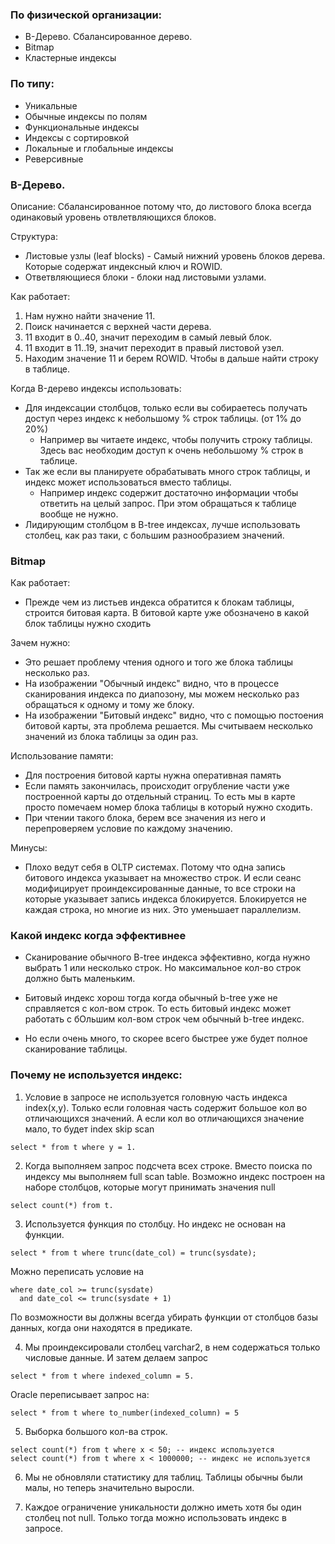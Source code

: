 ### По физической организации: 
 - B-Дерево. Сбалансированное дерево.
 - Bitmap
 - Кластерные индексы

### По типу: 
 - Уникальные
 - Обычные индексы по полям
 - Функциональные индексы
 - Индексы с сортировкой
 - Локальные и глобальные индексы
 - Реверсивные
 
 
### B-Дерево.
Описание: Сбалансированное потому что, до листового блока всегда одинаковый уровень отвлетвляющихся блоков.

Структура: 
  - Листовые узлы (leaf blocks) - Самый нижний уровень блоков дерева. Которые содержат индексный ключ и ROWID.
  - Ответвляющиеся блоки - блоки над листовыми узлами.
  
Как работает: 
  1. Нам нужно найти значение 11.
  2. Поиск начинается с верхней части дерева.
  3. 11 входит в 0..40, значит переходим в самый левый блок.
  4. 11 входит в 11..19, значит переходит в правый листовой узел.
  5. Находим значение 11 и берем ROWID. Чтобы в дальше найти строку в таблице.

Когда B-дерево индексы использовать:
  - Для индексации столбцов, только если вы собираетесь получать доступ через индекс к небольшому % строк таблицы. (от 1% до 20%)
    - Например вы читаете индекс, чтобы получить строку таблицы. Здесь вас необходим доступ к очень небольшому % строк в таблице.
  - Так же если вы планируете обрабатывать много строк таблицы, и индекс может использоваться вместо таблицы.
    - Например индекс содержит достаточно информации чтобы ответить на целый запрос. При этом обращаться к таблице вообще не нужно.
  - Лидирующим столбцом в B-tree индексах, лучше использовать столбец, как раз таки, с большим разнообразием значений.
	


### Bitmap
Как работает:
  - Прежде чем из листьев индекса обратится к блокам таблицы, строится битовая карта. В битовой карте уже обозначено в какой блок таблицы нужно сходить

Зачем нужно: 
  - Это решает проблему чтения одного и того же блока таблицы несколько раз.
  - На изображении "Обычный индекс" видно, что в процессе сканирования индекса по диапозону, мы можем несколько раз обращаться к одному и тому же блоку.
  - На изображении "Битовый индекс" видно, что с помощью постоения битовой карты, эта проблема решается. Мы считываем несколько значений из блока таблицы за один раз.

Использование памяти:
  - Для построения битовой карты нужна оперативная память
  - Если память закончилась, происходит огрубление части уже построенной карты до отдельный страниц. То есть мы в карте просто помечаем номер блока таблицы в который нужно сходить.
  - При чтении такого блока, берем все значения из него и перепроверяем условие по каждому значению.
 
Минусы: 
  - Плохо ведут себя в OLTP системах. Потому что одна запись битового индекса указывает на множество строк. И если сеанс модифицирует проиндексированные данные, то все строки на которые указывает запись индекса блокируется. Блокируется не каждая строка, но многие из них. Это уменьшает параллелизм. 



### Какой индекс когда эффективнее
  - Сканирование обычного B-tree индекса эффективно, когда нужно выбрать 1 или несколько строк. Но максимальное кол-во строк должно быть маленьким.

  - Битовый индекс хорош тогда когда обычный b-tree уже не справляется с кол-вом строк. То есть битовый индекс может работать с бОльшим кол-вом строк чем обычный b-tree индекс.

  - Но если очень много, то скорее всего быстрее уже будет полное сканирование таблицы.
  
  

### Почему не используется индекс: 
  1. Условие в запросе не используется головную часть индекса index(x,y). Только если головная часть содержит большое кол во отличающихся значений. А если кол во отличающихся значение мало, то будет index skip scan
  ````
  select * from t where y = 1. 
  `````


  2. Когда выполняем запрос подсчета всех строке. Вместо поиска по индексу мы выполняем full scan table. Возможно индекс построен на наборе столбцов, которые могут принимать значения null
  ````
  select count(*) from t. 
  ````
  
  3. Используется функция по столбцу. Но индекс не основан на функции.
  ````
  select * from t where trunc(date_col) = trunc(sysdate);
  ````
  Можно переписать условие на 
  ````
  where date_col >= trunc(sysdate)
    and date_col <= trunc(sysdate + 1)
  ````
  По возможности вы должны всегда убирать функции от столбцов базы данных, когда они находятся в предикате.


  4. Мы проиндексировали столбец varchar2, в нем содержаться только числовые данные. И затем делаем запрос 
  ````
  select * from t where indexed_column = 5. 
  ````
  Oracle переписывает запрос на:
  ````
  select * from t where to_number(indexed_column) = 5
  ````

  5. Выборка большого кол-ва строк.
  ````
  select count(*) from t where x < 50; -- индекс используется
  select count(*) from t where x < 1000000; -- индекс не используется
  ````

  6. Мы не обновляли статистику для таблиц. Таблицы обычны были малы, но теперь значительно выросли.

  7. Каждое ограничение уникальности должно иметь хотя бы один столбец not null. Только тогда можно использовать индекс в запросе.